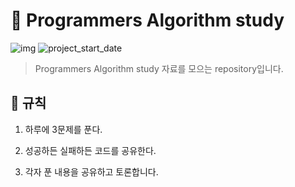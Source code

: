 # 💪 Programmers Algorithm study

![img](https://img.shields.io/badge/Algorithm_study--orange) ![project_start_date](https://img.shields.io/badge/Project%20Start%20Date-2021--03--11-informational.svg)

> Programmers Algorithm study 자료를 모으는 repository입니다.

## 📕 규칙

1. 하루에 3문제를 푼다.

2. 성공하든 실패하든 코드를 공유한다.

3. 각자 푼 내용을 공유하고 토론합니다.
